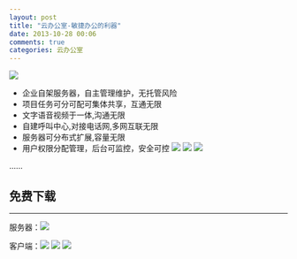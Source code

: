 ```yaml
---
layout: post
title: "云办公室-敏捷办公的利器"
date: 2013-10-28 00:06
comments: true
categories: 云办公室
---
```

![](http://yunbgs.com/images/workflow_0.jpg)

- 企业自架服务器，自主管理维护，无托管风险
- 项目任务可分可配可集体共享，互通无限
- 文字语音视频于一体,沟通无限
- 自建呼叫中心,对接电话网,多网互联无限
- 服务器可分布式扩展,容量无限
- 用户权限分配管理，后台可监控，安全可控
![](http://yunbgs.com/images/workflow_1.png)
![](http://yunbgs.com/images/workflow_2.png)
![](http://yunbgs.com/images/workflow_3.png)

......

**免费下载**
----------
----------


服务器：[![](http://yunbgs.com/images/windows_download.png)](http://yunbgs.com/download/yunbgs/server.rar)

客户端：[![](http://yunbgs.com/images/windows_download.png)](http://yunbgs.com/download/yunbgs/pc_client.rar) 
[![](http://yunbgs.com/images/android_download.png)](http://yunbgs.com/download/yunbgs/android_client.rar) 
[![](http://yunbgs.com/images/apple_download.png)](http://yunbgs.com/download/yunbgs/apple_client.rar) 


